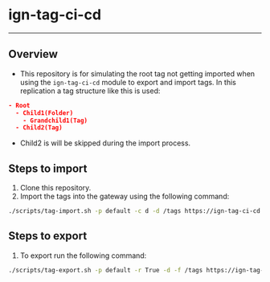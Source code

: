 # ign-tag-ci-cd

___

## Overview

- This repository is for simulating the root tag not getting imported when using the `ign-tag-ci-cd` module to export and import tags. In this replication a tag structure like this is used:

```json
- Root
  - Child1(Folder)
    - Grandchild1(Tag)
  - Child2(Tag)
```

- Child2 is will be skipped during the import process. 

## Steps to import

1. Clone this repository.
2. Import the tags into the gateway using the following command:

  ```bash
  ./scripts/tag-import.sh -p default -c d -d /tags https://ign-tag-ci-cd.localtest.me   
  ```

## Steps to export

1. To export run the following command:

  ```bash
  ./scripts/tag-export.sh -p default -r True -d -f /tags https://ign-tag-ci-cd.localtest.me   
  ```
